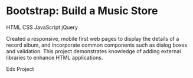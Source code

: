 # Bootstrap: Build a Music Store

HTML CSS JavaScript jQuery

Created a responsive, mobile first web pages to display the details of a record album, and incorporate common components such as dialog boxes and validation. This project demonstrates knowledge of adding external libraries to enhance HTML applications.

 Edx Project

